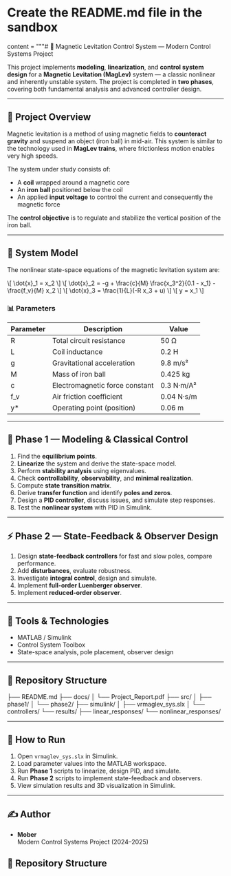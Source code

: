 # Create the README.md file in the sandbox
content = """# 🧲 Magnetic Levitation Control System — Modern Control Systems Project

This project implements **modeling**, **linearization**, and **control system design** for a **Magnetic Levitation (MagLev)** system — a classic nonlinear and inherently unstable system. The project is completed in **two phases**, covering both fundamental analysis and advanced controller design.

---

## 📌 Project Overview

Magnetic levitation is a method of using magnetic fields to **counteract gravity** and suspend an object (iron ball) in mid-air. This system is similar to the technology used in **MagLev trains**, where frictionless motion enables very high speeds.

The system under study consists of:
- A **coil** wrapped around a magnetic core  
- An **iron ball** positioned below the coil  
- An applied **input voltage** to control the current and consequently the magnetic force  

The **control objective** is to regulate and stabilize the vertical position of the iron ball.

---

## 🧮 System Model

The nonlinear state-space equations of the magnetic levitation system are:

\\[
\\dot{x}_1 = x_2
\\]
\\[
\\dot{x}_2 = -g + \\frac{c}{M} \\frac{x_3^2}{0.1 - x_1} - \\frac{f_v}{M} x_2
\\]
\\[
\\dot{x}_3 = \\frac{1}{L}(-R x_3 + u)
\\]
\\[
y = x_1
\\]

### 📊 Parameters

| Parameter | Description                      | Value      |
|-----------|-----------------------------------|-----------|
| R         | Total circuit resistance          | 50 Ω      |
| L         | Coil inductance                   | 0.2 H     |
| g         | Gravitational acceleration        | 9.8 m/s²  |
| M         | Mass of iron ball                 | 0.425 kg  |
| c         | Electromagnetic force constant    | 0.3 N·m/A² |
| f_v       | Air friction coefficient          | 0.04 N·s/m |
| y*        | Operating point (position)        | 0.06 m    |

---

## 🧭 Phase 1 — Modeling & Classical Control

1. Find the **equilibrium points**.  
2. **Linearize** the system and derive the state-space model.  
3. Perform **stability analysis** using eigenvalues.  
4. Check **controllability**, **observability**, and **minimal realization**.  
5. Compute **state transition matrix**.  
6. Derive **transfer function** and identify **poles and zeros**.  
7. Design a **PID controller**, discuss issues, and simulate step responses.  
8. Test the **nonlinear system** with PID in Simulink.

---

## ⚡ Phase 2 — State-Feedback & Observer Design

1. Design **state-feedback controllers** for fast and slow poles, compare performance.  
2. Add **disturbances**, evaluate robustness.  
3. Investigate **integral control**, design and simulate.  
4. Implement **full-order Luenberger observer**.  
5. Implement **reduced-order observer**.

---

## 🧰 Tools & Technologies

- MATLAB / Simulink  
- Control System Toolbox  
- State-space analysis, pole placement, observer design

---

## 📂 Repository Structure
├── README.md
├── docs/
│ └── Project_Report.pdf
├── src/
│ ├── phase1/
│ └── phase2/
├── simulink/
│ ├── vrmaglev_sys.slx
│ └── controllers/
└── results/
├── linear_responses/
└── nonlinear_responses/


---

## 🚀 How to Run

1. Open `vrmaglev_sys.slx` in Simulink.  
2. Load parameter values into the MATLAB workspace.  
3. Run **Phase 1** scripts to linearize, design PID, and simulate.  
4. Run **Phase 2** scripts to implement state-feedback and observers.  
5. View simulation results and 3D visualization in Simulink.

---

## ✍️ Author

- **Mober**  
  Modern Control Systems Project (2024–2025)

## 📂 Repository Structure

